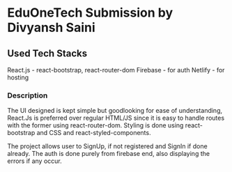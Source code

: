 # EduOneTech Submission by Divyansh Saini

## Used Tech Stacks
React.js - react-bootstrap, react-router-dom 
Firebase - for auth
Netlify - for hosting

### Description
The UI designed is kept simple but goodlooking for ease of understanding,
React.Js is preferred over regular HTML/JS since it is easy to handle routes with the former using react-router-dom.
Styling is done using react-bootstrap and CSS and react-styled-components.

The project allows user to SignUp, if not registered and SignIn if done already.
The auth is done purely from firebase end, also displaying the errors if any occur.

